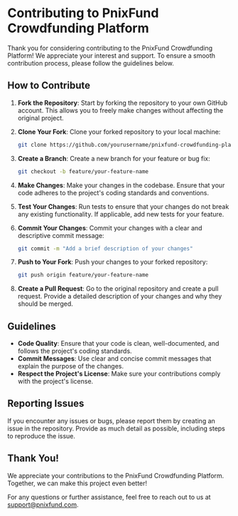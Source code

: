 # Contributing to PnixFund Crowdfunding Platform

Thank you for considering contributing to the PnixFund Crowdfunding Platform! We appreciate your interest and support. To ensure a smooth contribution process, please follow the guidelines below.

## How to Contribute

1. **Fork the Repository**: Start by forking the repository to your own GitHub account. This allows you to freely make changes without affecting the original project.

2. **Clone Your Fork**: Clone your forked repository to your local machine:
   ```bash
   git clone https://github.com/yourusername/pnixfund-crowdfunding-platform.git
   ```

3. **Create a Branch**: Create a new branch for your feature or bug fix:
   ```bash
   git checkout -b feature/your-feature-name
   ```

4. **Make Changes**: Make your changes in the codebase. Ensure that your code adheres to the project's coding standards and conventions.

5. **Test Your Changes**: Run tests to ensure that your changes do not break any existing functionality. If applicable, add new tests for your feature.

6. **Commit Your Changes**: Commit your changes with a clear and descriptive commit message:
   ```bash
   git commit -m "Add a brief description of your changes"
   ```

7. **Push to Your Fork**: Push your changes to your forked repository:
   ```bash
   git push origin feature/your-feature-name
   ```

8. **Create a Pull Request**: Go to the original repository and create a pull request. Provide a detailed description of your changes and why they should be merged.

## Guidelines

- **Code Quality**: Ensure that your code is clean, well-documented, and follows the project's coding standards.
- **Commit Messages**: Use clear and concise commit messages that explain the purpose of the changes.
- **Respect the Project's License**: Make sure your contributions comply with the project's license.

## Reporting Issues

If you encounter any issues or bugs, please report them by creating an issue in the repository. Provide as much detail as possible, including steps to reproduce the issue.

## Thank You!

We appreciate your contributions to the PnixFund Crowdfunding Platform. Together, we can make this project even better!

For any questions or further assistance, feel free to reach out to us at [support@pnixfund.com](mailto:support@pnixfund.com). 